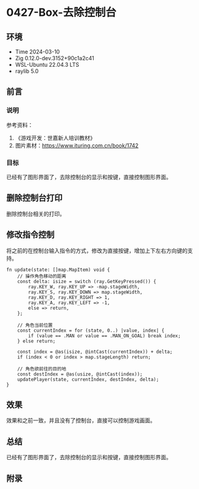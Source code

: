 # 0427-Box-去除控制台

## 环境

- Time 2024-03-10
- Zig 0.12.0-dev.3152+90c1a2c41
- WSL-Ubuntu 22.04.3 LTS
- raylib 5.0

## 前言

### 说明

参考资料：

1. 《游戏开发：世嘉新人培训教材》
2. 图片素材：<https://www.ituring.com.cn/book/1742>

### 目标

已经有了图形界面了，去除控制台的显示和按键，直接控制图形界面。

## 删除控制台打印

删除控制台相关的打印。

## 修改指令控制

将之前的在控制台输入指令的方式，修改为直接按键，增加上下左右方向键的支持。

```zig
fn update(state: []map.MapItem) void {
    // 操作角色移动的距离
    const delta: isize = switch (ray.GetKeyPressed()) {
        ray.KEY_W, ray.KEY_UP => -map.stageWidth,
        ray.KEY_S, ray.KEY_DOWN => map.stageWidth,
        ray.KEY_D, ray.KEY_RIGHT => 1,
        ray.KEY_A, ray.KEY_LEFT => -1,
        else => return,
    };

    // 角色当前位置
    const currentIndex = for (state, 0..) |value, index| {
        if (value == .MAN or value == .MAN_ON_GOAL) break index;
    } else return;

    const index = @as(isize, @intCast(currentIndex)) + delta;
    if (index < 0 or index > map.stageLength) return;

    // 角色欲前往的目的地
    const destIndex = @as(usize, @intCast(index));
    updatePlayer(state, currentIndex, destIndex, delta);
}
```

## 效果

效果和之前一致，并且没有了控制台，直接可以控制游戏画面。

## 总结

已经有了图形界面了，去除控制台的显示和按键，直接控制图形界面。

## 附录
